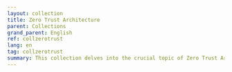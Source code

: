 ```yaml
---
layout: collection
title: Zero Trust Architecture
parent: Collections
grand_parent: English
ref: collzerotrust
lang: en
tag: collzerotrust
summary: This collection delves into the crucial topic of Zero Trust Architecture. As cybersecurity threats continue to evolve, adopting a proactive and holistic security approach is essential. Our episodes featuring cybersecurity experts will guide you through the principles and practices of Zero Trust, helping you fortify your digital perimeter and protect your assets in an increasingly interconnected world.
---
```

